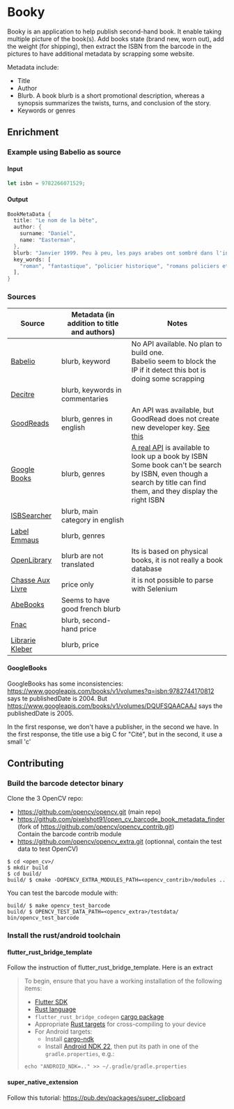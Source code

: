 # Booky

Booky is an application to help publish second-hand book.
It enable taking multiple picture of the book(s). Add books state (brand new, worn out), add the weight (for shipping), then extract the ISBN from the barcode in the pictures to have  additional metadata by scrapping some website.

Metadata include:
- Title
- Author
- Blurb. A book blurb is a short promotional description, whereas a synopsis summarizes the twists, turns, and conclusion of the story.
- Keywords or genres

## Enrichment
### Example using Babelio as source
#### Input

```rust
let isbn = 9782266071529;
```

#### Output
```rust
BookMetaData {
  title: "Le nom de la bête",
  author: {
    surname: "Daniel",
    name: "Easterman",
  },
  blurb: "Janvier 1999. Peu à peu, les pays arabes ont sombré dans l'intégrisme. Les attentats terroristes se multiplient en Europe attisant la haine et le racisme. Au Caire, un coup d'état fomenté par les fondamentalistes permet à leur chef Al-Kourtoubi de s'installer au pouvoir et d'instaurer la terreur. Le réseau des agents secrets britanniques en Égypte ayant été anéanti, Michael Hunt est obligé de reprendre du service pour enquêter sur place. Aidé par son frère Paul, prêtre catholique et agent du Vatican, il apprend que le Pape doit se rendre à Jérusalem pour participer à une conférence œcuménique. Au courant de ce projet, le chef des fondamentalistes a prévu d'enlever le saint père.Dans ce récit efficace et à l'action soutenue, le héros lutte presque seul contre des groupes fanatiques puissants et sans grand espoir de réussir. Comme dans tous ses autres livres, Daniel Easterman, spécialiste de l'islam, part du constat que le Mal est puissant et il dénonce l'intolérance et les nationalismes qui engendrent violence et chaos.--Claude Mesplède<br>\t\t",
  key_words: [
    "roman", "fantastique", "policier historique", "romans policiers et polars", "thriller", "terreur", "action", "démocratie", "mystique", "islam", "intégrisme religieux", "catholicisme", "religion", "terrorisme", "extrémisme", "egypte", "médias", "thriller religieux", "littérature irlandaise", "irlande"
  ],
}
```

### Sources

| Source                                                | Metadata (in addition to title and authors) | Notes                                                                                                                                                                                                                       |
|-------------------------------------------------------|---------------------------------------------|-----------------------------------------------------------------------------------------------------------------------------------------------------------------------------------------------------------------------------|
| [Babelio](https://www.babelio.com/)                   | blurb, keyword                              | No API available. No plan to build one.<br/>Babelio seem to block the IP if it detect this bot is doing some scrapping                                                                                                      |
| [Decitre](https://www.decitre.fr/)                    | blurb, keywords in commentaries             |                                                                                                                                                                                                                             |
| [GoodReads](https://www.goodreads.com/)               | blurb, genres in english                    | An API was available, but GoodRead does not create new developer key. [See this](https://help.goodreads.com/s/article/Does-Goodreads-support-the-use-of-APIs)                                                               |
| [Google Books](https://www.google.fr/books/)          | blurb, genres                               | [A real API](https://developers.google.com/books/docs/overview) is available to look up a book by ISBN <br/> Some book can't be search by ISBN, even though a search by title can find them, and they display the right ISBN |
| [ISBSearcher](https://www.isbnsearcher.com/)          | blurb, main category in english             |                                                                                                                                                                                                                             |
| [Label Emmaus](https://www.label-emmaus.co/)          | blurb, genres                               |                                                                                                                                                                                                                             |
| [OpenLibrary](https://openlibrary.org/)               | blurb are not translated                    | Its is based on physical books, it is not really a book database                                                                                                                                                            |
| [Chasse Aux Livre](https://www.chasse-aux-livres.fr/) | price only                                  | it is not possible to parse with Selenium                                                                                                                                                                                   |
| [AbeBooks](https://www.abebooks.fr/)                  | Seems to have good french blurb             |                                                                                                                                                                                                                             |
| [Fnac](https://www.fnac.com/)                         | blurb, second-hand price                    |                                                                                                                                                                                                                             |
| [Librarie Kleber](https://www.librairie-kleber.com/)  | blurb, price                                |                                                                                                                                                                                                                             |

#### GoogleBooks
GoogleBooks has some inconsistencies:
https://www.googleapis.com/books/v1/volumes?q=isbn:9782744170812
says te publishedDate is 2004.
But https://www.googleapis.com/books/v1/volumes/DQUFSQAACAAJ
says the publishedDate is 2005.

In the first response, we don't have a publisher, in the second we have.
In the first response, the title use a big C for "Cité", but in the second, it use a small 'c'

## Contributing
### Build the barcode detector binary
Clone the 3 OpenCV repo:
- https://github.com/opencv/opencv.git (main repo)
- https://github.com/pixelshot91/open_cv_barcode_book_metadata_finder  
  (fork of https://github.com/opencv/opencv_contrib.git)  
  Contain the barcode contrib module
- https://github.com/opencv/opencv_extra.git (optionnal, contain the test data to test OpenCV)

```shell
$ cd <open_cv>/
$ mkdir build
$ cd build/
build/ $ cmake -DOPENCV_EXTRA_MODULES_PATH=<opencv_contrib>/modules ..
```

You can test the barcode module with:
```shell
build/ $ make opencv_test_barcode
build/ $ OPENCV_TEST_DATA_PATH=<opencv_extra>/testdata/ bin/opencv_test_barcode
```

### Install the rust/android toolchain
#### flutter_rust_bridge_template
Follow the instruction of flutter_rust_bridge_template. Here is an extract

> To begin, ensure that you have a working installation of the following items:
> - [Flutter SDK](https://docs.flutter.dev/get-started/install)
> - [Rust language](https://rustup.rs/)
> - `flutter_rust_bridge_codegen` [cargo package](https://cjycode.com/flutter_rust_bridge/integrate/deps.html#build-time-dependencies)
> - Appropriate [Rust targets](https://rust-lang.github.io/rustup/cross-compilation.html) for cross-compiling to your device
> - For Android targets:
>     - Install [cargo-ndk](https://github.com/bbqsrc/cargo-ndk#installing)
>     - Install [Android NDK 22](https://github.com/android/ndk/wiki/Unsupported-Downloads#r22b), then put its path in one of the `gradle.properties`, e.g.:
> 
> ```
> echo "ANDROID_NDK=.." >> ~/.gradle/gradle.properties
> ```

#### super_native_extension
Follow this tutorial: https://pub.dev/packages/super_clipboard